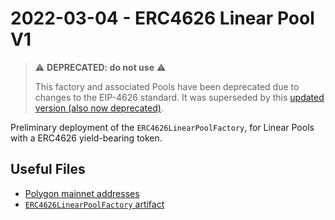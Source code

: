 # 2022-03-04 - ERC4626 Linear Pool V1

> ⚠️ **DEPRECATED: do not use** ⚠️
>
> This factory and associated Pools have been deprecated due to changes to the EIP-4626 standard. It was superseded by this [updated version (also now deprecated)](../20220404-erc4626-linear-pool-v2).

Preliminary deployment of the `ERC4626LinearPoolFactory`, for Linear Pools with a ERC4626 yield-bearing token.

## Useful Files

- [Polygon mainnet addresses](./output/polygon.json)
- [`ERC4626LinearPoolFactory` artifact](./artifact/ERC4626LinearPoolFactory.json)
